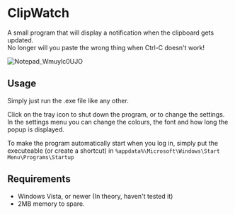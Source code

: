 # ClipWatch
A small program that will display a notification when the clipboard gets updated.\
No longer will you paste the wrong thing when Ctrl-C doesn't work!

![Notepad_Wmuylc0UJO](https://user-images.githubusercontent.com/91881038/169825875-4dfb351c-7321-4439-add4-a444c5ec2baf.gif)

## Usage
Simply just run the .exe file like any other.

Click on the tray icon to shut down the program, or to change the settings.\
In the settings menu you can change the colours, the font and how long the popup is displayed.

To make the program automatically start when you log in, simply put the executeable (or create a shortcut) in `%appdata%\Microsoft\Windows\Start Menu\Programs\Startup`

## Requirements
- Windows Vista, or newer (In theory, haven't tested it)
- 2MB memory to spare.